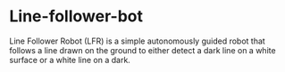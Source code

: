 # Line-follower-bot
Line Follower Robot (LFR) is a simple autonomously guided robot that follows
a line drawn on the ground to either detect a dark line on a white surface or a white line on a dark.
